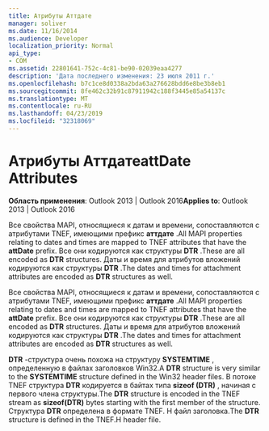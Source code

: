 ```yaml
---
title: Атрибуты Аттдате
manager: soliver
ms.date: 11/16/2014
ms.audience: Developer
localization_priority: Normal
api_type:
- COM
ms.assetid: 22801641-752c-4c81-be90-02039eaa4277
description: 'Дата последнего изменения: 23 июля 2011 г.'
ms.openlocfilehash: b7c1ce8d0338a2bda63a276628bdd6e8be3b8eb1
ms.sourcegitcommit: 8fe462c32b91c87911942c188f3445e85a54137c
ms.translationtype: MT
ms.contentlocale: ru-RU
ms.lasthandoff: 04/23/2019
ms.locfileid: "32318069"
---
```

# <a name="attdate-attributes"></a><span data-ttu-id="18704-103">Атрибуты Аттдате</span><span class="sxs-lookup"><span data-stu-id="18704-103">attDate Attributes</span></span>

  
  
<span data-ttu-id="18704-104">**Область применения**: Outlook 2013 | Outlook 2016</span><span class="sxs-lookup"><span data-stu-id="18704-104">**Applies to**: Outlook 2013 | Outlook 2016</span></span> 
  
<span data-ttu-id="18704-105">Все свойства MAPI, относящиеся к датам и времени, сопоставляются с атрибутами TNEF, имеющими префикс **аттдате** .</span><span class="sxs-lookup"><span data-stu-id="18704-105">All MAPI properties relating to dates and times are mapped to TNEF attributes that have the **attDate** prefix.</span></span> <span data-ttu-id="18704-106">Все они кодируются как структуры **DTR** .</span><span class="sxs-lookup"><span data-stu-id="18704-106">These are all encoded as **DTR** structures.</span></span> <span data-ttu-id="18704-107">Даты и время для атрибутов вложений кодируются как структуры **DTR** .</span><span class="sxs-lookup"><span data-stu-id="18704-107">The dates and times for attachment attributes are encoded as **DTR** structures as well.</span></span> 
  
<span data-ttu-id="18704-108">Все свойства MAPI, относящиеся к датам и времени, сопоставляются с атрибутами TNEF, имеющими префикс **аттдате** .</span><span class="sxs-lookup"><span data-stu-id="18704-108">All MAPI properties relating to dates and times are mapped to TNEF attributes that have the **attDate** prefix.</span></span> <span data-ttu-id="18704-109">Все они кодируются как структуры **DTR** .</span><span class="sxs-lookup"><span data-stu-id="18704-109">These are all encoded as **DTR** structures.</span></span> <span data-ttu-id="18704-110">Даты и время для атрибутов вложений кодируются как структуры **DTR** .</span><span class="sxs-lookup"><span data-stu-id="18704-110">The dates and times for attachment attributes are encoded as **DTR** structures as well.</span></span> 
  
<span data-ttu-id="18704-111">**DTR** -структура очень похожа на структуру **SYSTEMTIME** , определенную в файлах заголовков Win32.</span><span class="sxs-lookup"><span data-stu-id="18704-111">A **DTR** structure is very similar to the **SYSTEMTIME** structure defined in the Win32 header files.</span></span> <span data-ttu-id="18704-112">В потоке TNEF структура **DTR** кодируется в байтах типа **sizeof (DTR)** , начиная с первого члена структуры.</span><span class="sxs-lookup"><span data-stu-id="18704-112">The **DTR** structure is encoded in the TNEF stream as **sizeof(DTR)** bytes starting with the first member of the structure.</span></span> <span data-ttu-id="18704-113">Структура **DTR** определена в формате TNEF. H файл заголовка.</span><span class="sxs-lookup"><span data-stu-id="18704-113">The **DTR** structure is defined in the TNEF.H header file.</span></span> 
  

